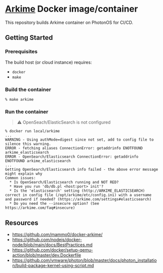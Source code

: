 # [Arkime](https://github.com/arkime/arkime/) Docker image/container

This repository builds Arkime container on PhotonOS for CI/CD.


## Getting Started

### Prerequisites

The build host (or cloud instance) requires:

* `docker`
* `make`


### Build the container

```
% make arkime
```

### Run the container

> :warning: OpenSeach/ElasticSearch is not configured

```
% docker run local/arkime
...
WARNING - Using authMode=digest since not set, add to config file to silence this warning.
ERROR - fetching aliases ConnectionError: getaddrinfo ENOTFOUND arkime_elasticsearch
ERROR - OpenSearch/Elasticsearch ConnectionError: getaddrinfo ENOTFOUND arkime_elasticsearch
...
Getting OpenSearch/Elasticsearch info failed - the above error message might explain why
Common issues:
  * Is OpenSearch/Elasticsearch running and NOT RED?
  * Have you run 'db/db.pl <host:port> init'?
  * Is the 'elasticsearch' setting (http://ARKIME_ELASTICSEARCH) correct in config file (/opt/arkime/etc/config.ini) with a username and password if needed? (https://arkime.com/settings#elasticsearch)
  * Do you need the --insecure option? (See https://arkime.com/faq#insecure)
```


## Resources

* https://github.com/mammo0/docker-arkime/
* https://github.com/nodejs/docker-node/blob/main/docs/BestPractices.md
* https://github.com/docker/setup-qemu-action/blob/master/dev.Dockerfile
* https://github.com/vmware/photon/blob/master/docs/photon_installation/build-package-kernel-using-script.md

